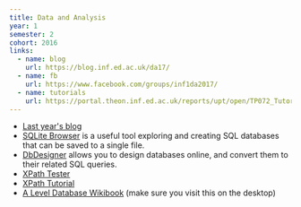 ```yaml
---
title: Data and Analysis
year: 1
semester: 2
cohort: 2016
links:
  - name: blog
    url: https://blog.inf.ed.ac.uk/da17/
  - name: fb
    url: https://www.facebook.com/groups/inf1da2017/
  - name: tutorials
    url: https://portal.theon.inf.ed.ac.uk/reports/upt/open/TP072_Tutorial_Groups/inf1-da.shtml
---
```

-   [Last year's blog](https://blog.inf.ed.ac.uk/da16/)
-   [SQLite Browser](http://sqlitebrowser.org/) is a useful tool exploring and creating SQL databases that can be saved to a single file.
-   [DbDesigner](https://dbdesigner.net/) allows you to design databases online, and convert them to their related SQL queries.
-   [XPath Tester](http://codebeautify.org/Xpath-Tester)
-   [XPath Tutorial](https://www.w3schools.com/xml/xpath_intro.asp)
-   [A Level Database Wikibook](https://en.wikibooks.org/wiki/A-level_Computing/AQA/Problem_Solving,_Programming,_Operating_Systems,_Databases_and_Networking/Databases) (make sure you visit this on the desktop)
